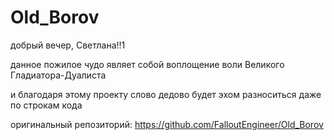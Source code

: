# Old_Borov
 

добрый вечер, Светлана!!1

данное пожилое чудо являет собой воплощение воли Великого Гладиатора-Дуалиста

и благодаря этому проекту слово дедово будет эхом разноситься даже по строкам кода

оригинальный репозиторий: https://github.com/FalloutEngineer/Old_Borov